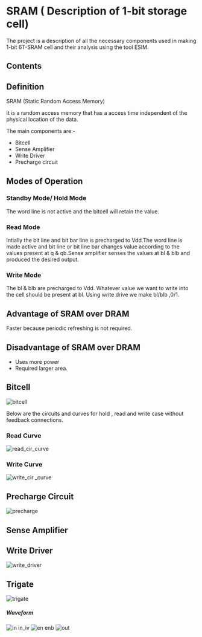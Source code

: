  # SRAM ( Description of 1-bit storage cell)
 
 The project is a description of all the necessary components used in making 1-bit 6T-SRAM cell and their analysis using the tool ESIM.
 
 ## Contents
 
 ## Definition
 SRAM (Static Random Access Memory)
 
 It is a random access memory that has a access time independent of the physical location of the data.
 
 The main components are:-
 - Bitcell	 
 - Sense Amplifier
 - Write Driver
 - Precharge circuit
 
 ## Modes of Operation
 
 ### Standby Mode/ Hold Mode
 
 The word line is not active and the bitcell will retain the value.
 
 ### Read Mode 
 Intially the bit line and bit bar line is precharged to Vdd.The word line is made active and bit line or bit line bar changes value according to the values present at q & qb.Sense amplifier senses the values at bl & blb and produced the desired output.
 
 ### Write Mode
 The bl & blb are precharged to Vdd. Whatever value we want to write into the cell should be present at bl. Using write drive we make bl/blb ,0/1.  
 
 
 ## Advantage of SRAM over DRAM
 
 Faster because periodic refreshing is not required.
 
 ## Disadvantage of SRAM over DRAM 
 
 - Uses more power 
 - Required larger area.
 
 ## Bitcell

 
![bitcell](https://user-images.githubusercontent.com/69419719/89906113-996b0c00-dc08-11ea-8896-fc0470bd273f.PNG)

 Below are the circuits and curves for hold , read and write case without feedback connections.
 
 
 
 ### Read Curve
 
 ![read_cir_curve](https://user-images.githubusercontent.com/69419719/89909295-89edc200-dc0c-11ea-9f9a-d806897353f2.PNG)
 
 ### Write Curve
 
 ![write_cir _curve](https://user-images.githubusercontent.com/69419719/89909305-8c501c00-dc0c-11ea-8db6-184161ff8110.PNG)
 
 
 ## Precharge Circuit
 ![precharge](https://user-images.githubusercontent.com/69419719/89909294-89edc200-dc0c-11ea-8f4b-48fff17b5cbb.PNG)
 
 
 ## Sense Amplifier
 ## Write Driver
 ![write_driver](https://user-images.githubusercontent.com/69419719/89909307-8c501c00-dc0c-11ea-8ef9-d22f875c1ce1.PNG)
 
 
 ## Trigate 
 
 ![trigate](https://user-images.githubusercontent.com/69419719/89909302-8bb78580-dc0c-11ea-86f3-6abc316a718f.PNG)
 
##### Waveform

![in in_iv](https://user-images.githubusercontent.com/69419719/89972403-6746c200-dc7b-11ea-8578-c7bffbfbd2ae.PNG)
![en enb](https://user-images.githubusercontent.com/69419719/89972401-66159500-dc7b-11ea-969c-4ba89dabdd96.PNG)
![out](https://user-images.githubusercontent.com/69419719/89972405-67df5880-dc7b-11ea-861e-766465236cd5.PNG)
